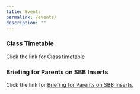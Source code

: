 ```yaml
---
title: Events
permalink: /events/
description: ""
---
```

<h3>Class Timetable </h3>

Click the link for [Class timetable](/important-information/for-students/class-timetable/)


<h3>Briefing for Parents on SBB Inserts</h3>

Click the link for [Briefing for Parents on SBB Inserts.](https://drive.google.com/file/d/1w1deFiK9d6-8ynmu0_E2dy_rXJoBxnAw/view?usp=share_link)


